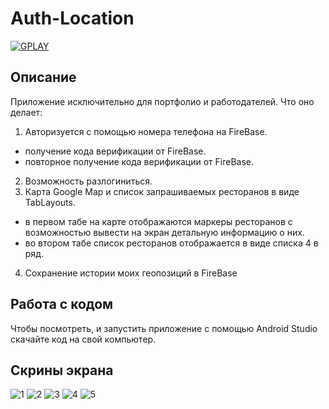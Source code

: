 # Auth-Location

<a href="https://play.google.com/store/apps/details?id=com.dev_marinov.wnfxtest2"> ![GPLAY](https://user-images.githubusercontent.com/61028366/127751951-1b8e413b-ed07-4582-8550-d56ae601f112.png)
 >></a>
 
## Описание 
Приложение исключительно для портфолио и работодателей.
Что оно делает:
1. Авторизуется с помощью номера телефона на FireBase.
- получение кода верификации от FireBase.
- повторное получение кода верификации от FireBase.
2. Возможность разлогиниться.
3. Карта Google Map и список запрашиваемых ресторанов в виде TabLayouts.
- в первом табе на карте отображаются маркеры ресторанов с возможностью вывести на экран детальную информацию о них. 
- во втором табе список ресторанов отображается в виде списка 4 в ряд.
4. Сохранение истории моих геопозиций в FireBase

## Работа с кодом 
Чтобы посмотреть, и запустить приложение с помощью Android Studio скачайте код на свой компьютер. 

## Скрины экрана 
![1](https://user-images.githubusercontent.com/61028366/146792331-ad6090c8-9556-4675-9e1d-4ecccec6cac3.jpg)
![2](https://user-images.githubusercontent.com/61028366/146792336-8670369c-aecb-4307-8bec-5522921fbfb2.jpg)
![3](https://user-images.githubusercontent.com/61028366/146792338-91ce8da0-66c2-4a5d-bcb2-6ea4efbb563e.jpg)
![4](https://user-images.githubusercontent.com/61028366/146792339-29b2b18c-4d2c-4791-ba70-80f543d70fee.jpg)
![5](https://user-images.githubusercontent.com/61028366/146792344-b2113d23-3339-4f85-b2bb-9f78ab224c4f.jpg)
